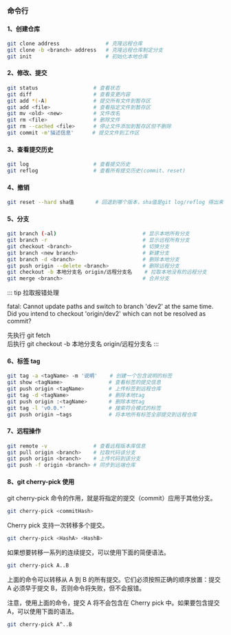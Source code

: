 ### 命令行

#### 1、创建仓库

```bash
git clone address               # 克隆远程仓库
git clone -b <branch> address   # 克隆远程仓库制定分支
git init                        # 初始化本地仓库
```

#### 2、修改、提交

```bash
git status                  # 查看状态
git diff                    # 查看变更内容
git add *(-A)               # 提交所有文件到暂存区
git add <file>              # 查看指定文件到暂存区
git mv <old> <new>          # 文件改名
git rm <file>               # 删除文件
git rm --cached <file>      # 停止文件添加到暂存区但不删除
git commit -m'描述信息'      # 提交文件到工作区
```

#### 3、查看提交历史

```bash
git log                     # 查看提交历史
git reflog                  # 查看所有提交历史(commit、reset)
```

#### 4、撤销

```bash
git reset --hard sha值       # 回退到哪个版本，sha值是git log/reflog 得出来的
```

#### 5、分支

```bash
git branch (-al)                            # 显示本地所有分支
git branch -r                               # 显示远程所有分支
git checkout <branch>                       # 切换分支
git branch <new branch>                     # 新建分支
git branch -d <branch>                      # 删除本地分支
git push origin --delete <branch>           # 删除远程分支
git checkout -b 本地分支名 origin/远程分支名    # 拉取本地没有的远程分支
git merge <branch>                          # 合并分支
```

::: tip 拉取报错处理

fatal: Cannot update paths and switch to branch 'dev2' at the same time.
Did you intend to checkout 'origin/dev2' which can not be resolved as commit?

先执行 git fetch  
后执行 git checkout -b 本地分支名 origin/远程分支名
:::

#### 6、标签 tag

```bash
git tag -a <tagName> -m '说明'    # 创建一个包含说明的标签
git show <tagName>               # 查看标签的提交信息
git push origin <tagName>        # 上传标签到远程仓库
git tag -d <tagName>             # 删除本地tag
git push origin :<tagName>       # 删除本地tag
git tag -l 'v0.0.*'              # 搜索符合模式的标签
git push origin –tags            # 将本地所有标签全部提交到远程仓库
```

#### 7、远程操作

```bash
git remote -v               # 查看远程版本库信息
git pull origin <branch>    # 拉取代码该分支
git push origin <branch>    # 上传代码到该分支
git push -f origin <branch> # 同步到远端仓库
```

#### 8、git cherry-pick 使用

git cherry-pick 命令的作用，就是将指定的提交（commit）应用于其他分支。

```bash
git cherry-pick <commitHash>
```

Cherry pick 支持一次转移多个提交。

```bash
git cherry-pick <HashA> <HashB>
```

如果想要转移一系列的连续提交，可以使用下面的简便语法。

```bash
git cherry-pick A..B
```

上面的命令可以转移从 A 到 B 的所有提交。它们必须按照正确的顺序放置：提交 A 必须早于提交 B，否则命令将失败，但不会报错。

注意，使用上面的命令，提交 A 将不会包含在 Cherry pick 中。如果要包含提交 A，可以使用下面的语法。

```bash
git cherry-pick A^..B
```
